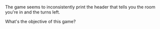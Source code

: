 The game seems to inconsistently print the header that tells you the room you're in and the turns left.

What's the objective of this game?